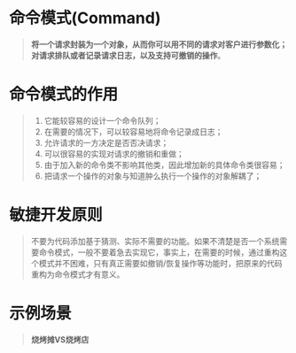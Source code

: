 ﻿# 命令模式(Command)
>**将一个请求封装为一个对象，从而你可以用不同的请求对客户进行参数化；对请求排队或者记录请求日志，以及支持可撤销的操作**。
# 命令模式的作用
>1. 它能较容易的设计一个命令队列；
>2. 在需要的情况下，可以较容易地将命令记录成日志；
>3. 允许请求的一方决定是否否决请求；
>4. 可以很容易的实现对请求的撤销和重做；
>5. 由于加入新的命令类不影响其他类，因此增加新的具体命令类很容易；
>6. 把请求一个操作的对象与知道肿么执行一个操作的对象解耦了；
# 敏捷开发原则
>不要为代码添加基于猜测、实际不需要的功能。如果不清楚是否一个系统需要命令模式，一般不要着急去实现它，事实上，在需要的时候，通过重构这个模式并不困难，只有真正需要如撤销/恢复操作等功能时，把原来的代码重构为命令模式才有意义。
# 示例场景
>**烧烤摊VS烧烤店**


  